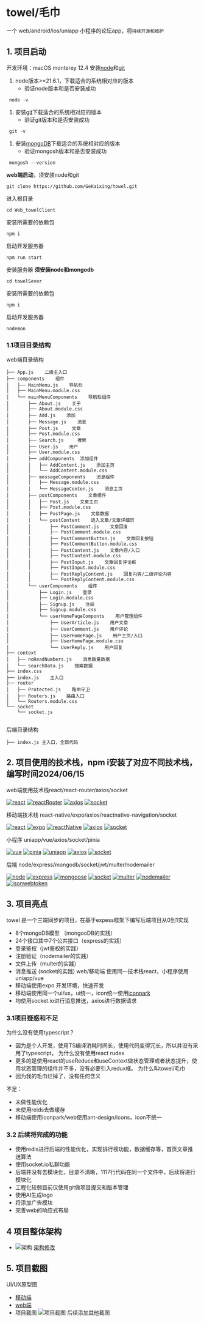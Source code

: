 # towel/毛巾
一个 web/android/ios/uniapp 小程序的论坛app，将````持续开源和维护````
## 1. 项目启动
开发环境：macOS monterey 12.4
安装[node](https://nodejs.org/en)和[git](https://git-scm.com/downloads)     
1. node版本>=21.6.1，下载适合的系统相对应的版本  
   * 验证node版本和是否安装成功
````
 node -v
````
1. 安装[git](https://git-scm.com/downloads)下载适合的系统相对应的版本   
   * 验证git版本和是否安装成功
````
 git -v
````
1. 安装[mongoDB](https://www.mongodb.com/try/download/community)下载适合的系统相对应的版本   
   * 验证mongosh版本和是否安装成功
````
 mongosh --version
````
**web端启动**，须安装node和git
   

    git clone https://github.com/GeKaixing/towel.git  

进入根目录

    cd Web_towelClient
安装所需要的依赖包   

    npm i  

启动开发服务器  

    npm run start
安装服务器 **须安装node和mongodb** 

    cd towelSever
安装所需要的依赖包   

    npm i  
启动开发服务器  

    nodemon
### 1.1项目目录结构
web端目录结构
````
├── App.js    二级主入口
├── components    组件 
│   ├── MainMenu.js    导航栏
│   ├── MainMenu.module.css
│   └── mainMenuComponents    导航栏组件
│       ├── About.js    关于
│       ├── About.module.css
│       ├── Add.js    添加
│       ├── Message.js    消息
│       ├── Post.js     文章
│       ├── Post.module.css
│       ├── Search.js     搜索
│       ├── User.js    用户
│       ├── User.module.css
│       ├── addComponents  添加组件
│       │   ├── AddContent.js    添加主页
│       │   └── AddContent.module.css
│       ├── messageComponents    消息组件
│       │   ├── Message.module.css
│       │   └── MessageConten.js    消息主页
│       ├── postComponents    文章组件
│       │   ├── Post.js    文章主页
│       │   ├── Post.module.css
│       │   ├── PostPage.js    文章数据
│       │   └── postContent    进入文章/文章详细页
│       │       ├── PostComment.js    文章回复
│       │       ├── PostComment.module.css
│       │       ├── PostCommentButton.js    文章回复按钮
│       │       ├── PostCommentButton.module.css
│       │       ├── PostContent.js    文章内容/入口
│       │       ├── PostContent.module.css
│       │       ├── PostInput.js    文章回复评论框
│       │       ├── PostInput.module.css
│       │       ├── PostReplyContent.js    回复内容/二级评论内容
│       │       └── PostReplyContent.module.css
│       └── userComponents    组件
│           ├── Login.js    登录
│           ├── Login.module.css
│           ├── Signup.js    注册
│           ├── Signup.module.css
│           └── userHomePageComponts    用户管理组件
│               ├── UserArticle.js    用户文章
│               ├── UserComment.js    用户评论
│               ├── UserHomePage.js    用户主页/入口
│               ├── UserHomePage.module.css    
│               └── UserReply.js    用户回复
├── context
│   ├── noReadNumbers.js    消息数量数据
│   └── searchData.js    搜索数据
├── index.css
├── index.js    主入口
├── router
│   ├── Protected.js    路由守卫
│   ├── Routers.js    路由入口
│   └── Routers.module.css
└── socket
    └── socket.js


````
后端目录结构
````
├── index.js 主入口，全部代码
````
## 2. 项目使用的技术栈，npm i安装了对应不同技术栈，编写时间2024/06/15
web端使用技术栈react/react-router/axios/socket

[![react](https://img.shields.io/badge/react-18.2.0-red 'react')](https://react.dev/ 'react')
[![reactRouter](https://img.shields.io/badge/reactRouter-6.13.0-brightgreen 'react')](https://reactrouter.com/en/main 'reactRouter')
[![axios](https://img.shields.io/badge/axios-1.4.0-blue 'axios')](https://axios-http.com/docs/intro 'axios')
[![socket](https://img.shields.io/badge/socket.io-4.6.2-yellow 'socket')](https://socket.io/ 'socket')

移动端技术栈 react-native/expo/axios/reactnative-navigation/socket

[![react](https://img.shields.io/badge/react-18.2.0-red 'react')](https://react.dev/ 'react')
[![expo](https://img.shields.io/badge/expo-51.0.8-brightgreen 'expo')](https://expo.dev/ 'expo')
[![reactNative](https://img.shields.io/badge/reactNative-0.74.1-green 'reactNative')](https://rn.nodejs.cn/ 'reactNative')
[![axios](https://img.shields.io/badge/axios-1.4.0-blue 'axios')](https://axios-http.com/docs/intro 'axios')
[![socket](https://img.shields.io/badge/socket.io-4.6.2-yellow 'socket')](https://socket.io/ 'socket')


小程序 uniapp/vue/axios/socket/pinia  

[![vue](https://img.shields.io/badge/vue-3.3.11-red 'vue')](https://v3.cn.vuejs.org/ 'vue')
[![pinia](https://img.shields.io/badge/pinia-2.0.36-brightgreen 'pinia')](https://pinia.vuejs.cn/ 'pinia')
[![uniapp](https://img.shields.io/badge/uniapp-3.1.14-green 'uniapp')](https://uniapp.dcloud.net.cn/ 'uniapp')
[![axios](https://img.shields.io/badge/axios-1.4.0-blue 'axios')](https://axios-http.com/docs/intro 'axios')
[![socket](https://img.shields.io/badge/socket.io-4.6.2-yellow 'socket')](https://socket.io/ 'socket')

后端 node/express/mongodb/socket/jwt/multer/nodemailer

[![node](https://img.shields.io/badge/node-21.6.1-red 'node')](https://nodejs.org/en/ 'node')
[![express](https://img.shields.io/badge/express-4.18.3-brightgreen 'express')](https://expressjs.com/ 'express')
[![mongoose](https://img.shields.io/badge/mongoose-8.2.1-green 'mongoose')](https://www.mongodb.com/ 'mongoose')
[![socket](https://img.shields.io/badge/socket.io-4.7.5-yellow 'socket')](https://socket.io/ 'socket')
[![multer](https://img.shields.io/badge/multer-1.4.5-orange 'multer')](https://www.npmjs.com/package/multer 'multer')
[![nodemailer](https://img.shields.io/badge/nodemailer-6.9.13-blue 'nodemailer')](https://nodemailer.com/ 'nodemailer')
[![jsonwebtoken](https://img.shields.io/badge/jsonwebtoken-9.0.2-violet 'jsonwebtoken')](https://nodemailer.com/ 'jsonwebtoken')

## 3. 项目亮点
towel 是一个三端同步的项目，在基于expess框架下编写后端项目从0到1实现
* 8个mongoDB模型 （mongooDB的实践）
* 24个接口其中7个公共接口（express的实践）
* 登录鉴权（jwt鉴权的实践）
* 注册验证（nodemailer的实践）
* 文件上传（multer的实践）
* 消息推送 (socket的实践)
web/移动端 使用同一技术栈react，小程序使用uniapp/vue
* 移动端使用expo 开发环境，快速开发
* 移动端使用同一个ui/ux，ui统一，icon统一使用[iconpark](https://iconpark.oceanengine.com/home)
* 均使用socket.io进行消息推送，axios进行数据请求
### 3.1项目疑惑和不足
为什么没有使用typescript？
* 因为是个人开发，使用TS编译消耗时间长，使用代码变得冗长，所以并没有采用了typescript，
为什么没有使用react rudex
* 更多的是使用react的useReduce和useContext做状态管理或者状态提升，使用状态管理的组件并不多，没有必要引入redux框。
为什么叫towel/毛巾
* 因为我的毛巾烂掉了，没有任何含义

不足：
* 未做性能优化
* 未使用reids去做缓存
* 移动端使用iconpark/web使用ant-design/icons，icon不统一
### 3.2 后续将完成的功能
* 使用redis进行后端的性能优化，实现排行榜功能，数据缓存等，首页文章推送算法
* 使用socket.io私聊功能
* 后端并没有去模块化，目录不清晰，1117行代码在同一个文件中，后续将进行模块化
* 工程化较弱目前仅使用git做项目提交和版本管理
* 使用AI生成logo
* 将添加广告模块
* 完善web的响应式布局
## 4 项目整体架构
* ![架构](https://github.com/GeKaixing/towel/raw/main/README_static/Frame%201.png)
[架构修改](https://www.figma.com/design/vnC7Axj82RQ5kOXDD56Elb/Untitled?node-id=1-2&t=X9Wmf6wcpk2Dfj7Y-1)
## 5. 项目截图
UI/UX原型图 

* [移动端](https://www.figma.com/design/2gIurz4y0gsaTvm834N7C2/towel?node-id=0-1&t=w9M5U50Kbn8FrIIS-1) 
* [web端](https://www.figma.com/design/e13QKKoeeCC2t0cufq3cUp/towel?m=auto&t=w9M5U50Kbn8FrIIS-6)
* 项目截图
![项目截图](https://github.com/GeKaixing/towel/raw/main/README_static/%E6%88%AA%E5%B1%8F2024-06-18%2000.44.03.png)
后续添加其他截图